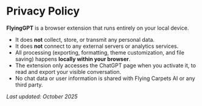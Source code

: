 # Privacy Policy

**FlyingGPT** is a browser extension that runs entirely on your local device.

- It does **not** collect, store, or transmit any personal data.
- It does **not** connect to any external servers or analytics services.
- All processing (exporting, formatting, theme customization, and file saving) happens **locally within your browser**.
- The extension only accesses the ChatGPT page when you activate it, to read and export your visible conversation.
- No chat data or user information is shared with Flying Carpets AI or any third party.

_Last updated: October 2025_
